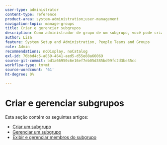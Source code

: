 ```yaml
---
user-type: administrator
content-type: reference
product-area: system-administration;user-management
navigation-topic: manage-groups
title: Criar e gerenciar subgrupos
description: Como administrador de grupo de um subgrupo, você pode criar, mover, exibir, editar, copiar, renomear, exportar e excluir o subgrupo. Você também pode tornar um subgrupo um grupo de nível superior removendo-o do grupo pai.
author: Lisa
feature: System Setup and Administration, People Teams and Groups
role: Admin
recommendations: noDisplay, noCatalog
exl-id: 76bbd4c5-a859-4641-aed5-d55e88a66069
source-git-commit: bd1a66950c6e16ef7eb05d385bd99fc2d3be35cc
workflow-type: tm+mt
source-wordcount: '61'
ht-degree: 0%

---
```


# Criar e gerenciar subgrupos

Esta seção contém os seguintes artigos:

* [Criar um subgrupo](../../../administration-and-setup/manage-groups/create-and-manage-subgroups/create-a-subgroup.md)
* [Gerenciar um subgrupo](../../../administration-and-setup/manage-groups/create-and-manage-subgroups/manage-subgroups.md)
* [Exibir e gerenciar membros do subgrupo](../../../administration-and-setup/manage-groups/create-and-manage-subgroups/view-and-manage-subgroup-members.md)
